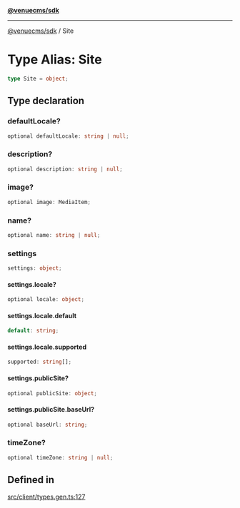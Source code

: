 [**@venuecms/sdk**](../Index.md)

***

[@venuecms/sdk](../Index.md) / Site

# Type Alias: Site

```ts
type Site = object;
```

## Type declaration

### defaultLocale?

```ts
optional defaultLocale: string | null;
```

### description?

```ts
optional description: string | null;
```

### image?

```ts
optional image: MediaItem;
```

### name?

```ts
optional name: string | null;
```

### settings

```ts
settings: object;
```

#### settings.locale?

```ts
optional locale: object;
```

#### settings.locale.default

```ts
default: string;
```

#### settings.locale.supported

```ts
supported: string[];
```

#### settings.publicSite?

```ts
optional publicSite: object;
```

#### settings.publicSite.baseUrl?

```ts
optional baseUrl: string;
```

### timeZone?

```ts
optional timeZone: string | null;
```

## Defined in

[src/client/types.gen.ts:127](https://github.com/venuecms/sdk/blob/84b0e6bf235b3e7fa1a5f5c7d0aee6ec6b574dd0/src/client/types.gen.ts#L127)
